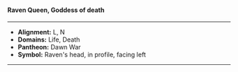 #### Raven Queen, Goddess of death
___

- **Alignment:** L, N
- **Domains:** Life, Death
- **Pantheon:** Dawn War
- **Symbol:** Raven's head, in profile, facing left
___
